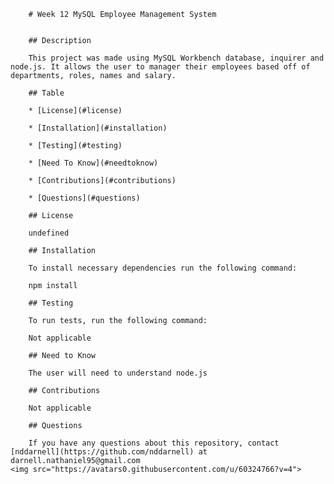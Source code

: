 
        # Week 12 MySQL Employee Management System
        
        
        ## Description
        
        This project was made using MySQL Workbench database, inquirer and node.js. It allows the user to manager their employees based off of departments, roles, names and salary.
        
        ## Table
        
        * [License](#license)

        * [Installation](#installation)
        
        * [Testing](#testing)

        * [Need To Know](#needtoknow)

        * [Contributions](#contributions)
        
        * [Questions](#questions)
        
        ## License
        
        undefined

        ## Installation
        
        To install necessary dependencies run the following command:
        
        npm install
        
        ## Testing
         
        To run tests, run the following command:

        Not applicable

        ## Need to Know

        The user will need to understand node.js

        ## Contributions
        
        Not applicable
        
        ## Questions

        If you have any questions about this repository, contact [nddarnell](https://github.com/nddarnell) at
    darnell.nathaniel95@gmail.com
    <img src="https://avatars0.githubusercontent.com/u/60324766?v=4">
